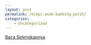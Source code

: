 ```yaml
---
layout: post
permalink: /mimpi-anak-kambing-putih/
categories:
    - Uncategorized
---
```


[Baca Selengkapnya](/10)